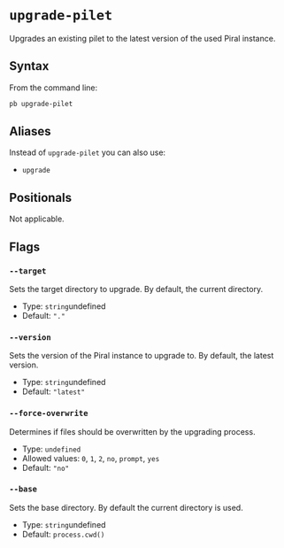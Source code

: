 # `upgrade-pilet`

<!--start:auto-generated-->

Upgrades an existing pilet to the latest version of the used Piral instance.

## Syntax

From the command line:

```sh
pb upgrade-pilet 
```

## Aliases

Instead of `upgrade-pilet` you can also use:

- `upgrade`

## Positionals

Not applicable.

## Flags

### `--target`

Sets the target directory to upgrade. By default, the current directory.

- Type: `string`undefined
- Default: `"."`

### `--version`

Sets the version of the Piral instance to upgrade to. By default, the latest version.

- Type: `string`undefined
- Default: `"latest"`

### `--force-overwrite`

Determines if files should be overwritten by the upgrading process.

- Type: `undefined`
- Allowed values: `0`, `1`, `2`, `no`, `prompt`, `yes`
- Default: `"no"`

### `--base`

Sets the base directory. By default the current directory is used.

- Type: `string`undefined
- Default: `process.cwd()`

<!--end:auto-generated-->
